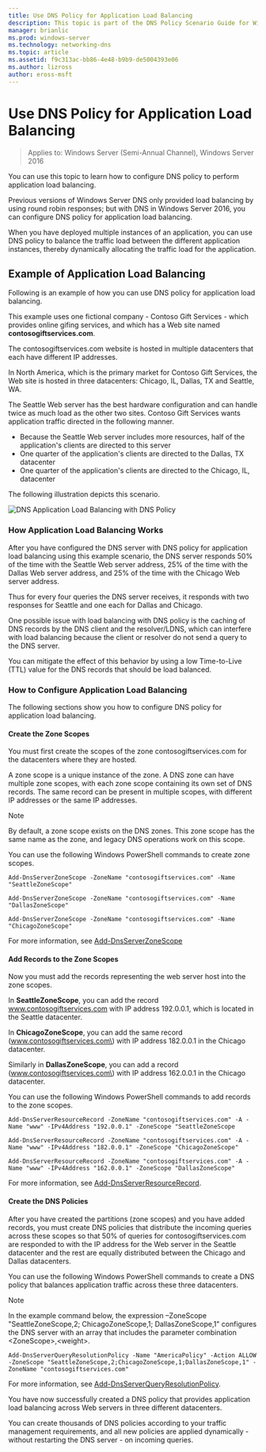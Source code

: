 ```yaml
---
title: Use DNS Policy for Application Load Balancing
description: This topic is part of the DNS Policy Scenario Guide for Windows Server 2016
manager: brianlic
ms.prod: windows-server
ms.technology: networking-dns
ms.topic: article
ms.assetid: f9c313ac-bb86-4e48-b9b9-de5004393e06
ms.author: lizross
author: eross-msft
---
```

# Use DNS Policy for Application Load Balancing

>Applies to: Windows Server (Semi-Annual Channel), Windows Server 2016

You can use this topic to learn how to configure DNS policy to perform application load balancing.

Previous versions of Windows Server DNS only provided load balancing by using round robin responses; but with DNS in Windows Server 2016, you can configure DNS policy for application load balancing.

When you have deployed multiple instances of an application, you can use DNS policy to balance the traffic load between the different application instances, thereby dynamically allocating the traffic load for the application.

## Example of Application Load Balancing

Following is an example of how you can use DNS policy for application load balancing.

This example uses one fictional company - Contoso Gift Services - which provides online gifing services, and which has a Web site named **contosogiftservices.com**.

The contosogiftservices.com website is hosted in multiple datacenters that each have different IP addresses.

In North America, which is the primary market for Contoso Gift Services, the Web site is hosted in three datacenters: Chicago, IL, Dallas, TX and Seattle, WA.

The Seattle Web server has the best hardware configuration and can handle twice as much load as the other two sites. Contoso Gift Services wants application traffic directed in the following manner.

- Because the Seattle Web server includes more resources, half of the application's clients are directed to this server
- One quarter of the application's clients are directed to the Dallas, TX datacenter
- One quarter of the application's clients are directed to the Chicago, IL, datacenter

The following illustration depicts this scenario.

![DNS Application Load Balancing with DNS Policy](../../media/Dns-App-Lb/dns-app-lb.jpg)


### How Application Load Balancing Works

After you have configured the DNS server with DNS policy for application load balancing using this example scenario, the DNS server responds 50% of the time with the Seattle Web server address, 25% of the time with the Dallas Web server address, and 25% of the time with the Chicago Web server address.

Thus for every four queries the DNS server receives, it responds with two responses for Seattle and one each for Dallas and Chicago.

One possible issue with load balancing with DNS policy is the caching of DNS records by the DNS client and the resolver/LDNS, which can interfere with load balancing because the client or resolver do not send a query to the DNS server.

You can mitigate the effect of this behavior by using a low Time\-to\-Live \(TTL\) value for the DNS records that should be load balanced.

### How to Configure Application Load Balancing

The following sections show you how to configure DNS policy for application load balancing.

#### Create the Zone Scopes

You must first create the scopes of the zone contosogiftservices.com for the datacenters where they are hosted.

A zone scope is a unique instance of the zone. A DNS zone can have multiple zone scopes, with each zone scope containing its own set of DNS records. The same record can be present in multiple scopes, with different IP addresses or the same IP addresses.

>[!NOTE]
>By default, a zone scope exists on the DNS zones. This zone scope has the same name as the zone, and legacy DNS operations work on this scope.

You can use the following Windows PowerShell commands to create zone scopes.
    
    Add-DnsServerZoneScope -ZoneName "contosogiftservices.com" -Name "SeattleZoneScope"
    
    Add-DnsServerZoneScope -ZoneName "contosogiftservices.com" -Name "DallasZoneScope"
    
    Add-DnsServerZoneScope -ZoneName "contosogiftservices.com" -Name "ChicagoZoneScope"

For more information, see [Add-DnsServerZoneScope](https://docs.microsoft.com/powershell/module/dnsserver/add-dnsserverzonescope?view=win10-ps)

#### <a name="bkmk_records"></a>Add Records to the Zone Scopes

Now you must add the records representing the web server host into the zone scopes.

In **SeattleZoneScope**, you can add the record www.contosogiftservices.com with IP address 192.0.0.1, which is located in the Seattle datacenter.

In **ChicagoZoneScope**, you can add the same record \(www.contosogiftservices.com\) with IP address 182.0.0.1 in the Chicago datacenter.

Similarly in **DallasZoneScope**, you can add a record \(www.contosogiftservices.com\) with IP address 162.0.0.1 in the Chicago datacenter.

You can use the following Windows PowerShell commands to add records to the zone scopes.
    
    Add-DnsServerResourceRecord -ZoneName "contosogiftservices.com" -A -Name "www" -IPv4Address "192.0.0.1" -ZoneScope "SeattleZoneScope
    
    Add-DnsServerResourceRecord -ZoneName "contosogiftservices.com" -A -Name "www" -IPv4Address "182.0.0.1" -ZoneScope "ChicagoZoneScope"
    
    Add-DnsServerResourceRecord -ZoneName "contosogiftservices.com" -A -Name "www" -IPv4Address "162.0.0.1" -ZoneScope "DallasZoneScope"
    

For more information, see [Add-DnsServerResourceRecord](https://docs.microsoft.com/powershell/module/dnsserver/add-dnsserverresourcerecord?view=win10-ps).

#### <a name="bkmk_policies"></a>Create the DNS Policies

After you have created the partitions (zone scopes) and you have added records, you must create DNS policies that distribute the incoming queries across these scopes so that 50% of queries for contosogiftservices.com are responded to with the IP address for the Web server in the Seattle datacenter and the rest are equally distributed between the Chicago and Dallas datacenters.

You can use the following Windows PowerShell commands to create a DNS policy that balances application traffic across these three datacenters.

>[!NOTE]
>In the example command below, the expression –ZoneScope "SeattleZoneScope,2; ChicagoZoneScope,1; DallasZoneScope,1" configures the DNS server with an array that includes the parameter combination \<ZoneScope\>,\<weight\>.
    
    Add-DnsServerQueryResolutionPolicy -Name "AmericaPolicy" -Action ALLOW -ZoneScope "SeattleZoneScope,2;ChicagoZoneScope,1;DallasZoneScope,1" -ZoneName "contosogiftservices.com"
    

For more information, see [Add-DnsServerQueryResolutionPolicy](https://docs.microsoft.com/powershell/module/dnsserver/add-dnsserverqueryresolutionpolicy?view=win10-ps).  

You have now successfully created a DNS policy that provides application load balancing across Web servers in three different datacenters.

You can create thousands of DNS policies according to your traffic management requirements, and all new policies are applied dynamically - without restarting the DNS server - on incoming queries.
